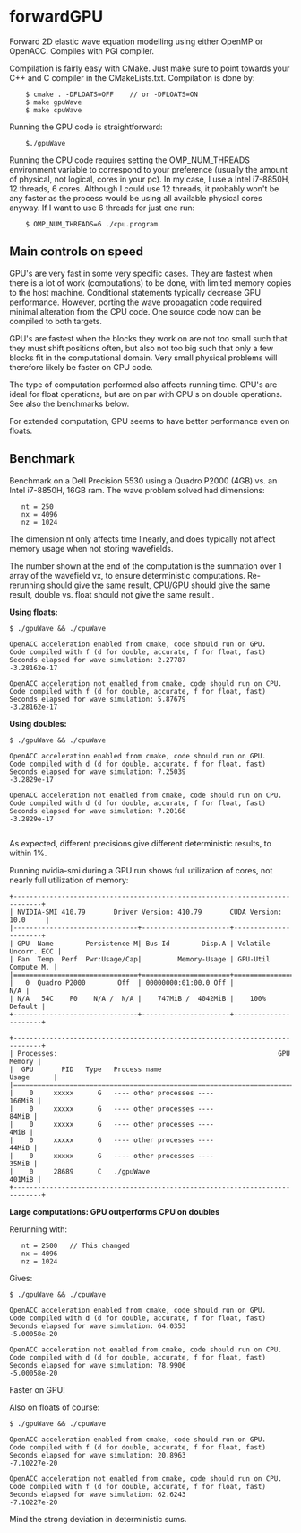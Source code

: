 # forwardGPU
Forward 2D elastic wave equation modelling using either OpenMP or OpenACC. Compiles with PGI compiler.

Compilation is fairly easy with CMake. Just make sure to point towards your C++ and C compiler in the CMakeLists.txt. Compilation is done by:

```
    $ cmake . -DFLOATS=OFF    // or -DFLOATS=ON
    $ make gpuWave
    $ make cpuWave
```

Running the GPU code is straightforward:
```
    $./gpuWave
```
Running the CPU code requires setting the OMP_NUM_THREADS environment variable to correspond to your preference (usually the amount of physical, 
not logical, cores in your pc). In my case, I use a Intel i7-8850H, 12 threads, 6 cores. Although I could use 12 threads, it probably won't be any 
faster as the process would be using all available physical cores anyway. If I want
 to use 6 threads for 
just one run:
```
    $ OMP_NUM_THREADS=6 ./cpu.program
 ```
 ## Main controls on speed
GPU's are very fast in some very specific cases. They are fastest when there is a lot of work (computations) to be done, with limited memory 
copies to the host machine. Conditional statements typically decrease GPU performance. However, porting the wave propagation code required minimal
alteration from the CPU code. One source code now can be compiled to both targets.
  
GPU's are fastest when the blocks they work on are not too small such that they must shift positions often, but also not too big such that only a
few blocks fit in the computational domain. Very small physical problems will therefore likely be faster on CPU code.
   
The type of computation performed also affects running time. GPU's are ideal for float operations, but are on par with CPU's on double operations. 
See also the benchmarks below. 
 
For extended computation, GPU seems to have better performance even on floats. 
 
 
 ## Benchmark
 Benchmark on a Dell Precision 5530 using a Quadro P2000 (4GB) vs. an Intel i7-8850H, 16GB ram. The wave problem solved had dimensions:
 ```
    nt = 250
    nx = 4096
    nz = 1024
```
 The dimension nt only affects time linearly, and does typically not affect memory usage when not storing wavefields.
 
 The number shown at the end of the computation is the summation over 1 array of the wavefield vx, to ensure deterministic computations. Re-rerunning should give the same result, CPU/GPU should give the same result, double vs. float should not give the same result..
 
 
 **Using floats:**
 
 ```
$ ./gpuWave && ./cpuWave 

OpenACC acceleration enabled from cmake, code should run on GPU.
Code compiled with f (d for double, accurate, f for float, fast)
Seconds elapsed for wave simulation: 2.27787
-3.28162e-17

OpenACC acceleration not enabled from cmake, code should run on CPU.
Code compiled with f (d for double, accurate, f for float, fast)
Seconds elapsed for wave simulation: 5.87679
-3.28162e-17
```
**Using doubles:**
```
$ ./gpuWave && ./cpuWave 

OpenACC acceleration enabled from cmake, code should run on GPU.
Code compiled with d (d for double, accurate, f for float, fast)
Seconds elapsed for wave simulation: 7.25039
-3.2829e-17

OpenACC acceleration not enabled from cmake, code should run on CPU.
Code compiled with d (d for double, accurate, f for float, fast)
Seconds elapsed for wave simulation: 7.20166
-3.2829e-17
 
```
As expected, different precisions give different deterministic results, to within 1%.


Running nvidia-smi during a GPU run shows full utilization of cores, not nearly full utilization of memory:
```
+-----------------------------------------------------------------------------+
| NVIDIA-SMI 410.79       Driver Version: 410.79       CUDA Version: 10.0     |
|-------------------------------+----------------------+----------------------+
| GPU  Name        Persistence-M| Bus-Id        Disp.A | Volatile Uncorr. ECC |
| Fan  Temp  Perf  Pwr:Usage/Cap|         Memory-Usage | GPU-Util  Compute M. |
|===============================+======================+======================|
|   0  Quadro P2000        Off  | 00000000:01:00.0 Off |                  N/A |
| N/A   54C    P0    N/A /  N/A |    747MiB /  4042MiB |    100%      Default |
+-------------------------------+----------------------+----------------------+
                                                                               
+-----------------------------------------------------------------------------+
| Processes:                                                       GPU Memory |
|  GPU       PID   Type   Process name                             Usage      |
|=============================================================================|
|    0     xxxxx      G   ---- other processes ----                    166MiB |
|    0     xxxxx      G   ---- other processes ----                     84MiB |
|    0     xxxxx      G   ---- other processes ----                      4MiB |
|    0     xxxxx      G   ---- other processes ----                     44MiB |
|    0     xxxxx      G   ---- other processes ----                     35MiB |
|    0     28689      C   ./gpuWave                                    401MiB |
+-----------------------------------------------------------------------------+
```


**Large computations: GPU outperforms CPU on doubles**

Rerunning with:
 ```
    nt = 2500   // This changed
    nx = 4096
    nz = 1024
```
Gives:
```
$ ./gpuWave && ./cpuWave 

OpenACC acceleration enabled from cmake, code should run on GPU.
Code compiled with d (d for double, accurate, f for float, fast)
Seconds elapsed for wave simulation: 64.0353
-5.00058e-20

OpenACC acceleration not enabled from cmake, code should run on CPU.
Code compiled with d (d for double, accurate, f for float, fast)
Seconds elapsed for wave simulation: 78.9906
-5.00058e-20
```
Faster on GPU!

Also on floats of course:
```
$ ./gpuWave && ./cpuWave 

OpenACC acceleration enabled from cmake, code should run on GPU.
Code compiled with f (d for double, accurate, f for float, fast)
Seconds elapsed for wave simulation: 20.8963
-7.10227e-20

OpenACC acceleration not enabled from cmake, code should run on CPU.
Code compiled with f (d for double, accurate, f for float, fast)
Seconds elapsed for wave simulation: 62.6243
-7.10227e-20
```
Mind the strong deviation in deterministic sums.
